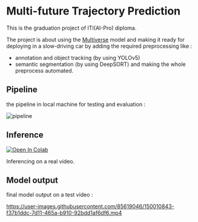 
# Multi-future Trajectory Prediction


This is the graduation project of ITI(AI-Pro) diploma.

The project is about using the [Multiverse](https://github.com/JunweiLiang/Multiverse) model 
and making it ready for deploying
in a slow-driving car by adding the required preprocessing like :

- annotation and object tracking (by using YOLOv5)
- semantic segmentation (by using DeepSORT) 
and making the whole preprocess automated.






## Pipeline
the pipeline in local machine for testing and evaluation :


![pipeline](https://user-images.githubusercontent.com/85619046/150011116-5588fe82-07d3-4442-a708-1b4ef6ddeb26.PNG)


## Inference

[![Open In Colab](https://colab.research.google.com/assets/colab-badge.svg)](https://colab.research.google.com/drive/1djvYdiGALytXtPYzYEGwSLzoRH7QA3AJ?usp=sharing)

Inferencing on a real video.

## Model output
final model output on a test video :

https://user-images.githubusercontent.com/85619046/150010843-f37b1ddc-7d11-465a-b910-92bdd1af6df6.mp4

